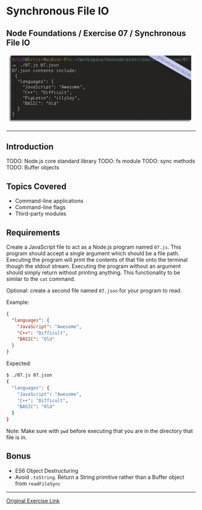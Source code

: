 # Synchronous File IO
## Node Foundations / Exercise 07 / Synchronous File IO


![Synchronous File IO](syncScrn.jpg?raw=true "Synchronous File IO Screenshot")
***

## Introduction

TODO: Node.js core standard library
TODO: fs module
TODO: sync methods
TODO: Buffer objects

## Topics Covered

-   Command-line applications
-   Command-line flags
-   Third-party modules

## Requirements

Create a JavaScript file to act as a Node.js program named `07.js`. This program
should accept a single argument which should be a file path. Executing the
program will print the contents of that file onto the terminal though the stdout
stream. Executing the program without an argument should simply return without
printing anything. This functionality to be similar to the `cat` command.

Optional: create a second file named `07.json` for your program to read.

Example:

```json
{
  "languages": {
    "JavaScript": "Awesome",
    "C++": "Difficult",
    "BASIC": "Old"
  }
}
```

Expected:

```bash
$ ./07.js 07.json
{
  "languages": {
    "JavaScript": "Awesome",
    "C++": "Difficult",
    "BASIC": "Old"
  }
}

```

Note: Make sure with `pwd` before executing that you are in the directory that
file is in.

## Bonus

-   ES6 Object Destructuring
-   Avoid `.toString`. Return a String primitive rather than a Buffer object
    from `readFileSync`



***
[Original Exercise Link](https://github.com/nashville-software-school/node-milestones/blob/master/01-foundations/exercises/07-file_io.md)
